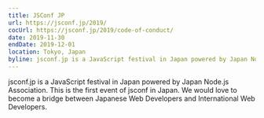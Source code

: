 ```yaml
---
title: JSConf JP
url: https://jsconf.jp/2019/
cocUrl: https://jsconf.jp/2019/code-of-conduct/
date: 2019-11-30
endDate: 2019-12-01
location: Tokyo, Japan
byline: jsconf.jp is a JavaScript festival in Japan powered by Japan Node.js Association.
---
```


jsconf.jp is a JavaScript festival in Japan powered by Japan Node.js Association. This is the first event of jsconf in Japan. We would love to become a bridge between Japanese Web Developers and International Web Developers.
